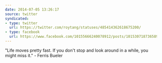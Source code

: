 ```yaml
---
date: 2014-07-05 13:26:17
source: twitter
syndicated:
- type: twitter
  url: https://twitter.com/roytang/statuses/485414362618675200/
- type: facebook
  url: https://www.facebook.com/10155666240078912/posts/10153071873658912
---
```


"Life moves pretty fast. If you don't stop and look around in a while, you might miss it." - Ferris Bueler